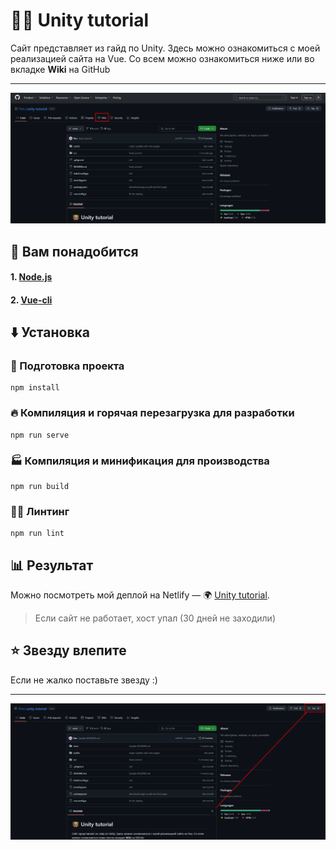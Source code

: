 # 👩‍🏫 Unity tutorial
Сайт представляет из гайд по Unity. Здесь можно ознакомиться с моей реализацией сайта на Vue. Со всем можно ознакомиться ниже или во вкладке **Wiki** на GitHub

* * *
![wiki](docs/1.png)

## 🧵 Вам понадобится

#### 1. [Node.js](https://nodejs.org/en)
#### 2. [Vue-cli](https://cli.vuejs.org/#getting-started)

## ⬇️ Установка

### 🎻 Подготовка проекта
```
npm install
```

### 🔥 Компиляция и горячая перезагрузка для разработки
```
npm run serve
```

### 🏭 Компиляция и минификация для производства
```
npm run build
```

### 😶‍🌫️ Линтинг
```
npm run lint
```

## 📊 Результат
Можно посмотреть мой деплой на Netlify — 🌍 [Unity tutorial](https://unity-tutorial.netlify.app/).
> Если сайт не работает, хост упал (30 дней не заходили)

## ⭐ Звезду влепите 
Если не жалко поставьте звезду :)
* * *
![star](docs/2.png)